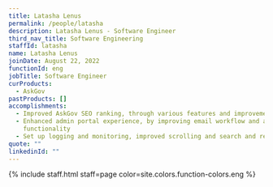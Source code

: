 ```yaml
---
title: Latasha Lenus
permalink: /people/latasha
description: Latasha Lenus - Software Engineer
third_nav_title: Software Engineering
staffId: latasha
name: Latasha Lenus
joinDate: August 22, 2022
functionId: eng
jobTitle: Software Engineer
curProducts:
  - AskGov
pastProducts: []
accomplishments:
  - Improved AskGov SEO ranking, through various features and improvements
  - Enhanced admin portal experience, by improving email workflow and admin
    functionality
  - Set up logging and monitoring, improved scrolling and search and refined UIUX
quote: ""
linkedinId: ""
---
```


{% include staff.html staff=page color=site.colors.function-colors.eng %}
